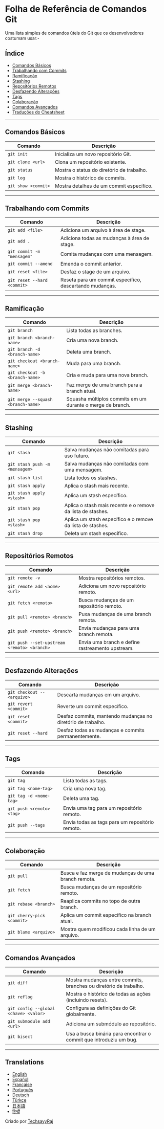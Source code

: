 # Folha de Referência de Comandos Git

Uma lista simples de comandos úteis do Git que os desenvolvedores costumam usar:-

## Índice

- [Comandos Básicos](#comandos-básicos)
- [Trabalhando com Commits](#trabalhando-com-commits)
- [Ramificação](#ramificação)
- [Stashing](#stashing)
- [Repositórios Remotos](#repositórios-remotos)
- [Desfazendo Alterações](#desfazendo-alterações)
- [Tags](#tags)
- [Colaboração](#colaboração)
- [Comandos Avançados](#comandos-avançados)
- [Traduções do Cheatsheet](#translations)

---

## Comandos Básicos

| Comando               | Descrição                                 |
|-----------------------|-------------------------------------------|
| `git init`            | Inicializa um novo repositório Git.      |
| `git clone <url>`     | Clona um repositório existente.          |
| `git status`          | Mostra o status do diretório de trabalho.|
| `git log`             | Mostra o histórico de commits.           |
| `git show <commit>`   | Mostra detalhes de um commit específico. |

---

## Trabalhando com Commits

| Comando                       | Descrição                                  |
|-------------------------------|--------------------------------------------|
| `git add <file>`              | Adiciona um arquivo à área de stage.      |
| `git add .`                   | Adiciona todas as mudanças à área de stage.|
| `git commit -m "mensagem"`    | Comita mudanças com uma mensagem.          |
| `git commit --amend`          | Emenda o commit anterior.                  |
| `git reset <file>`            | Desfaz o stage de um arquivo.               |
| `git reset --hard <commit>`   | Reseta para um commit específico, descartando mudanças. |

---

## Ramificação

| Comando                        | Descrição                                  |
|--------------------------------|--------------------------------------------|
| `git branch`                   | Lista todas as branches.                  |
| `git branch <branch-name>`     | Cria uma nova branch.                     |
| `git branch -d <branch-name>`  | Deleta uma branch.                        |
| `git checkout <branch-name>`   | Muda para uma branch.                     |
| `git checkout -b <branch-name>`| Cria e muda para uma nova branch.         |
| `git merge <branch-name>`      | Faz merge de uma branch para a branch atual.|
| `git merge --squash <branch-name>`| Squasha múltiplos commits em um durante o merge de branch.|

---

## Stashing

| Comando                  | Descrição                                   |
|--------------------------|---------------------------------------------|
| `git stash`              | Salva mudanças não comitadas para uso futuro.|
| `git stash push -m <mensagem>`| Salva mudanças não comitadas com uma mensagem.|
| `git stash list`         | Lista todos os stashes.                    |
| `git stash apply`        | Aplica o stash mais recente.               |
| `git stash apply <stash>`| Aplica um stash específico.                |
| `git stash pop` | Aplica o stash mais recente e o remove da lista de stashes. |
| `git stash pop <stash>` | Aplica um stash específico e o remove da lista de stashes. |
| `git stash drop`         | Deleta um stash específico.                |

---

## Repositórios Remotos

| Comando                                   | Descrição                                   |
|-------------------------------------------|---------------------------------------------|
| `git remote -v`                           | Mostra repositórios remotos.               |
| `git remote add <nome> <url>`             | Adiciona um novo repositório remoto.       |
| `git fetch <remoto>`                      | Busca mudanças de um repositório remoto.   |
| `git pull <remoto> <branch>`              | Puxa mudanças de uma branch remota.        |
| `git push <remoto> <branch>`              | Envia mudanças para uma branch remota.     |
| `git push --set-upstream <remoto> <branch>` | Envia uma branch e define rastreamento upstream.|

---

## Desfazendo Alterações

| Comando                        | Descrição                                   |
|--------------------------------|---------------------------------------------|
| `git checkout -- <arquivo>`    | Descarta mudanças em um arquivo.            |
| `git revert <commit>`          | Reverte um commit específico.               |
| `git reset <commit>`           | Desfaz commits, mantendo mudanças no diretório de trabalho.|
| `git reset --hard`             | Desfaz todas as mudanças e commits permanentemente.|

---

## Tags

| Comando                    | Descrição                                   |
|----------------------------|---------------------------------------------|
| `git tag`                  | Lista todas as tags.                       |
| `git tag <nome-tag>`       | Cria uma nova tag.                         |
| `git tag -d <nome-tag>`    | Deleta uma tag.                            |
| `git push <remoto> <tag>`  | Envia uma tag para um repositório remoto.  |
| `git push --tags`          | Envia todas as tags para um repositório remoto.|

---

## Colaboração

| Comando                             | Descrição                                   |
|-------------------------------------|---------------------------------------------|
| `git pull`                          | Busca e faz merge de mudanças de uma branch remota.|
| `git fetch`                         | Busca mudanças de um repositório remoto.   |
| `git rebase <branch>`               | Reaplica commits no topo de outra branch.  |
| `git cherry-pick <commit>`          | Aplica um commit específico na branch atual.|
| `git blame <arquivo>`               | Mostra quem modificou cada linha de um arquivo.|

---

## Comandos Avançados

| Comando                        | Descrição                                   |
|--------------------------------|---------------------------------------------|
| `git diff`                     | Mostra mudanças entre commits, branches ou diretório de trabalho.|
| `git reflog`                   | Mostra o histórico de todas as ações (incluindo resets).|
| `git config --global <chave> <valor>` | Configura as definições do Git globalmente.|
| `git submodule add <url>`      | Adiciona um submódulo ao repositório.       |
| `git bisect`                   | Usa a busca binária para encontrar o commit que introduziu um bug.|

---

## Translations

- [English](README.md)
- [Español](README.es.md)
- [Française](README.fr.md)
- [Português](README.pt.md)
- [Deutsch](README.de.md)
- [Türkçe](README.tr.md)
- [日本語](README.jp.md)
- [हिन्दी](README.hi.md)

Criado por [TechsavyRaj](https://github.com/TechsavyRaj)
